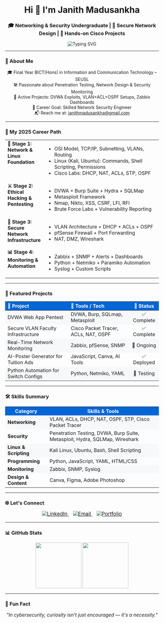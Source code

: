 <!-- Elegant GitHub Profile README 2025 -->

<h1 align="center">Hi 👋 I'm Janith Madusankha</h1>
<h3 align="center">🎓 Networking & Security Undergraduate | 🔐 Secure Network Design | 📘 Hands-on Cisco Projects</h3>


<p align="center">
  <img src="https://readme-typing-svg.demolab.com?font=JetBrains+Mono&size=22&pause=1000&color=36BCF7&vCenter=true&center=true&width=650&lines=Cybersecurity+%7C+Networking+%7C+Automation;Pentesting+%7C+Zabbix+%7C+Cisco+PT;Kali+Linux+%7C+Python+%7C+GitHub+Projects" alt="Typing SVG" />
</p>

---

### 📘 About Me

<p align="center">
  🎓 Final Year BICT(Hons) in Information and Communication Technology – SEUSL<br>
  🛠️ Passionate about Penetration Testing, Network Design & Security Monitoring<br>
  📍 Active Projects: DVWA Exploits, VLAN+ACL+OSPF Setups, Zabbix Dashboards<br>
  🎯 Career Goal: Skilled Network Security Engineer<br>
  📬 Reach me at: <a href="mailto:janithmadusankha@gmail.com">janithmadusankha@gmail.com</a>
</p>

---

### 🧭 My 2025 Career Path

<table align="center" width="80%" cellpadding="10" cellspacing="0" style="border-collapse:collapse;">
  <tr>
    <td valign="top" width="25%"><b>🧩 Stage 1:<br>Network & Linux Foundation</b></td>
    <td>
      <ul>
        <li>OSI Model, TCP/IP, Subnetting, VLANs, Routing</li>
        <li>Linux (Kali, Ubuntu): Commands, Shell Scripting, Permissions</li>
        <li>Cisco Labs: DHCP, NAT, ACLs, STP, OSPF</li>
      </ul>
    </td>
  </tr>
  <tr>
    <td valign="top" width="25%"><b>⚔️ Stage 2:<br>Ethical Hacking & Pentesting</b></td>
    <td>
      <ul>
        <li>DVWA + Burp Suite + Hydra + SQLMap</li>
        <li>Metasploit Framework</li>
        <li>Nmap, Nikto, XSS, CSRF, LFI, RFI</li>
        <li>Brute Force Labs + Vulnerability Reporting</li>
      </ul>
    </td>
  </tr>
  <tr>
    <td valign="top" width="25%"><b>📡 Stage 3:<br>Secure Network Infrastructure</b></td>
    <td>
      <ul>
        <li>VLAN Architecture + DHCP + ACLs + OSPF</li>
        <li>pfSense Firewall + Port Forwarding</li>
        <li>NAT, DMZ, Wireshark</li>
      </ul>
    </td>
  </tr>
  <tr>
    <td valign="top" width="25%"><b>📊 Stage 4:<br>Monitoring & Automation</b></td>
    <td>
      <ul>
        <li>Zabbix + SNMP + Alerts + Dashboards</li>
        <li>Python + Netmiko + Paramiko Automation</li>
        <li>Syslog + Custom Scripts</li>
      </ul>
    </td>
  </tr>
</table>

---

### 🚀 Featured Projects

<table align="center" width="90%" cellpadding="10" cellspacing="0" style="border-collapse:collapse;">
  <thead>
    <tr style="background:#0366d6; color:white;">
      <th align="left">📁 Project</th>
      <th align="left">🔧 Tools / Tech</th>
      <th align="center">📌 Status</th>
    </tr>
  </thead>
  <tbody>
    <tr style="background:#f6f8fa;">
      <td>DVWA Web App Pentest</td>
      <td>DVWA, Burp, SQLmap, Metasploit</td>
      <td align="center">✅ Complete</td>
    </tr>
    <tr>
      <td>Secure VLAN Faculty Infrastructure</td>
      <td>Cisco Packet Tracer, ACLs, NAT, OSPF</td>
      <td align="center">✅ Complete</td>
    </tr>
    <tr style="background:#f6f8fa;">
      <td>Real-Time Network Monitoring</td>
      <td>Zabbix, pfSense, SNMP</td>
      <td align="center">🔄 Ongoing</td>
    </tr>
    <tr>
      <td>AI-Poster Generator for Tuition Ads</td>
      <td>JavaScript, Canva, AI Tools</td>
      <td align="center">✅ Deployed</td>
    </tr>
    <tr style="background:#f6f8fa;">
      <td>Python Automation for Switch Configs</td>
      <td>Python, Netmiko, YAML</td>
      <td align="center">🔧 Testing</td>
    </tr>
  </tbody>
</table>

---

### 🛠 Skills Summary

<table align="center" width="70%" cellpadding="8" cellspacing="0" style="border-collapse:collapse;">
  <tr style="background:#0366d6; color:white;">
    <th align="center">Category</th>
    <th align="center">Skills & Tools</th>
  </tr>
  <tr style="background:#f6f8fa;">
    <td><b>Networking</b></td>
    <td>VLAN, ACLs, DHCP, NAT, OSPF, STP, Cisco Packet Tracer</td>
  </tr>
  <tr>
    <td><b>Security</b></td>
    <td>Penetration Testing, DVWA, Burp Suite, Metasploit, Hydra, SQLMap, Wireshark</td>
  </tr>
  <tr style="background:#f6f8fa;">
    <td><b>Linux & Scripting</b></td>
    <td>Kali Linux, Ubuntu, Bash, Shell Scripting</td>
  </tr>
  <tr>
    <td><b>Programming</b></td>
    <td>Python, JavaScript, YAML, HTML/CSS</td>
  </tr>
  <tr style="background:#f6f8fa;">
    <td><b>Monitoring</b></td>
    <td>Zabbix, SNMP, Syslog</td>
  </tr>
  <tr>
    <td><b>Design & Content</b></td>
    <td>Canva, Figma, Adobe Photoshop</td>
  </tr>
</table>

---

### 🌐 Let's Connect

<p align="center" style="font-size:1.2em;">

<a href="https://linkedin.com/in/janithmadusankha" target="_blank">
  <img alt="LinkedIn" src="https://img.shields.io/badge/LinkedIn-0077B5?style=for-the-badge&logo=linkedin&logoColor=white" />
</a>  
&nbsp;&nbsp;
<a href="mailto:janithmadusankha@gmail.com" target="_blank">
  <img alt="Email" src="https://img.shields.io/badge/Email-D14836?style=for-the-badge&logo=gmail&logoColor=white" />
</a>  
&nbsp;&nbsp;
<a href="https://janithmadusankha.github.io" target="_blank">
  <img alt="Portfolio" src="https://img.shields.io/badge/Portfolio-0A66C2?style=for-the-badge&logo=firefoxbrowser&logoColor=white" />
</a>

</p>

---

### 📊 GitHub Stats

<p align="center">
  <img height="150" src="https://github-readme-stats.vercel.app/api?username=RAJMadhusankha&show_icons=true&theme=dark&count_private=true" />
  <img height="150" src="https://github-readme-stats.vercel.app/api/top-langs/?username=RAJMadhusankha&layout=compact&theme=dark" />
</p>

---

### 🎯 Fun Fact

<p align="center" style="font-style:italic; font-size:1.1em;">
  "In cybersecurity, curiosity isn't just encouraged — it's a necessity."
</p>

<!-- Proudly crafted by Janith Madusankha -->
